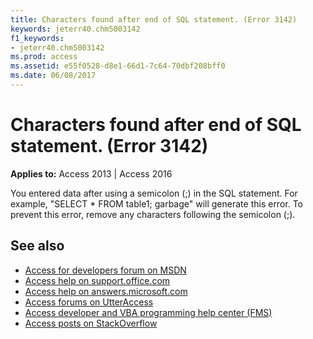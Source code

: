 ```yaml
---
title: Characters found after end of SQL statement. (Error 3142)
keywords: jeterr40.chm5003142
f1_keywords:
- jeterr40.chm5003142
ms.prod: access
ms.assetid: e55f0528-d8e1-66d1-7c64-70dbf208bff0
ms.date: 06/08/2017
---
```



# Characters found after end of SQL statement. (Error 3142)

  

**Applies to:** Access 2013 | Access 2016

You entered data after using a semicolon (;) in the SQL statement. For example, "SELECT * FROM table1; garbage" will generate this error. To prevent this error, remove any characters following the semicolon (;).

## See also

- [Access for developers forum on MSDN](https://social.msdn.microsoft.com/Forums/office/en-US/home?forum=accessdev)
- [Access help on support.office.com](https://support.office.com/search/results?query=Access)
- [Access help on answers.microsoft.com](https://answers.microsoft.com/en-us/msoffice/forum?page=1&;tab=question&;status=all&;auth=1)
- [Access forums on UtterAccess](http://www.utteraccess.com/forum/index.php?act=idx)
- [Access developer and VBA programming help center (FMS)](http://www.fmsinc.com/MicrosoftAccess/developer/)
- [Access posts on StackOverflow](https://stackoverflow.com/questions/tagged/ms-access)
